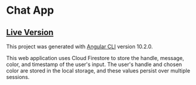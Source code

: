 # Chat App
## [Live Version](https://cs336-hmwk11-chatapp.web.app/)

This project was generated with [Angular CLI](https://github.com/angular/angular-cli) version 10.2.0.

This web application uses Cloud Firestore to store the handle, message, color, and timestamp of the user's input. The user's handle and chosen color are stored in the local storage, and these values persist over multiple sessions.